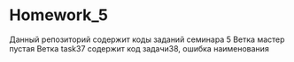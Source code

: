 # Homework_5
Данный репозиторий содержит коды заданий семинара 5
Ветка мастер пустая
Ветка task37 содержит код задачи38, ошибка наименования
